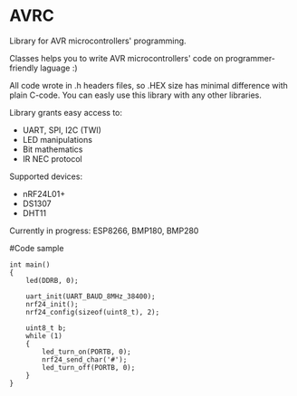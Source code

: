 # AVRC

Library for AVR microcontrollers' programming.

Classes helps you to write AVR microcontrollers' code on programmer-friendly laguage :)

All code wrote in .h headers files, so .HEX size has minimal difference with plain C-code. You can easly use this library with any other libraries.

Library grants easy access to: 
- UART, SPI, I2C (TWI)
- LED manipulations
- Bit mathematics
- IR NEC protocol

Supported devices:
- nRF24L01+
- DS1307
- DHT11

Currently in progress: ESP8266, BMP180, BMP280
	

#Code sample

	int main()
	{
		led(DDRB, 0);
	
		uart_init(UART_BAUD_8MHz_38400);
		nrf24_init();
		nrf24_config(sizeof(uint8_t), 2);
	
		uint8_t b;
		while (1)
		{
			led_turn_on(PORTB, 0);
			nrf24_send_char('#');
			led_turn_off(PORTB, 0);
		}
	}


